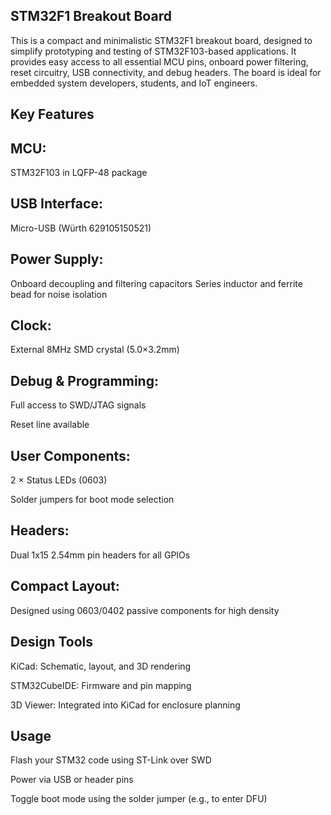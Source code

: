 ## STM32F1 Breakout Board

This is a compact and minimalistic STM32F1 breakout board, designed to simplify prototyping and testing of STM32F103-based 
applications. It provides easy access to all essential MCU pins, onboard power filtering, reset circuitry, USB connectivity, 
and debug headers. The board is ideal for embedded system developers, students, and IoT engineers.

## Key Features

## MCU: 
STM32F103 in LQFP-48 package

## USB Interface:
Micro-USB (Würth 629105150521)

## Power Supply:
Onboard decoupling and filtering capacitors
Series inductor and ferrite bead for noise isolation

## Clock:

External 8MHz SMD crystal (5.0×3.2mm)

## Debug & Programming:

Full access to SWD/JTAG signals

Reset line available

## User Components:

2 × Status LEDs (0603)

Solder jumpers for boot mode selection

## Headers:

Dual 1x15 2.54mm pin headers for all GPIOs

## Compact Layout:

Designed using 0603/0402 passive components for high density

## Design Tools
KiCad: Schematic, layout, and 3D rendering

STM32CubeIDE: Firmware and pin mapping

3D Viewer: Integrated into KiCad for enclosure planning

## Usage
Flash your STM32 code using ST-Link over SWD

Power via USB or header pins

Toggle boot mode using the solder jumper (e.g., to enter DFU)
